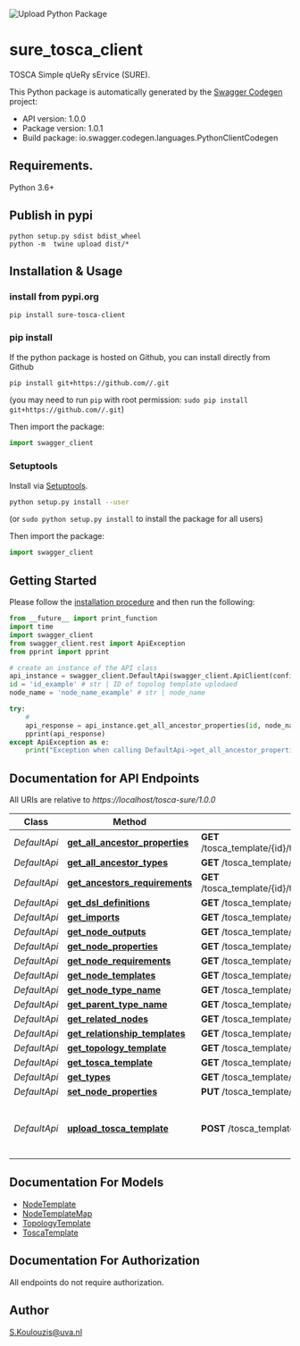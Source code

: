 ![Upload Python Package](https://github.com/qcdis-sdia/sdia-sure_tosca-client/workflows/Upload%20Python%20Package/badge.svg)
# sure_tosca_client
TOSCA Simple qUeRy sErvice (SURE). 

This Python package is automatically generated by the [Swagger Codegen](https://github.com/swagger-api/swagger-codegen) project:

- API version: 1.0.0
- Package version: 1.0.1
- Build package: io.swagger.codegen.languages.PythonClientCodegen

## Requirements.

Python 3.6+

## Publish in pypi
```
python setup.py sdist bdist_wheel
python -m  twine upload dist/*
```
## Installation & Usage
### install from pypi.org
```
pip install sure-tosca-client
```
### pip install

If the python package is hosted on Github, you can install directly from Github

```sh
pip install git+https://github.com//.git
```
(you may need to run `pip` with root permission: `sudo pip install git+https://github.com//.git`)

Then import the package:
```python
import swagger_client 
```

### Setuptools

Install via [Setuptools](http://pypi.python.org/pypi/setuptools).

```sh
python setup.py install --user
```
(or `sudo python setup.py install` to install the package for all users)

Then import the package:
```python
import swagger_client
```

## Getting Started

Please follow the [installation procedure](#installation--usage) and then run the following:

```python
from __future__ import print_function
import time
import swagger_client
from swagger_client.rest import ApiException
from pprint import pprint

# create an instance of the API class
api_instance = swagger_client.DefaultApi(swagger_client.ApiClient(configuration))
id = 'id_example' # str | ID of topolog template uplodaed
node_name = 'node_name_example' # str | node_name

try:
    # 
    api_response = api_instance.get_all_ancestor_properties(id, node_name)
    pprint(api_response)
except ApiException as e:
    print("Exception when calling DefaultApi->get_all_ancestor_properties: %s\n" % e)

```

## Documentation for API Endpoints

All URIs are relative to *https://localhost/tosca-sure/1.0.0*

Class | Method | HTTP request | Description
------------ | ------------- | ------------- | -------------
*DefaultApi* | [**get_all_ancestor_properties**](docs/DefaultApi.md#get_all_ancestor_properties) | **GET** /tosca_template/{id}/topology_template/node_templates/{node_name}/ancestors_properties | 
*DefaultApi* | [**get_all_ancestor_types**](docs/DefaultApi.md#get_all_ancestor_types) | **GET** /tosca_template/{id}/topology_template/node_templates/{node_name}/ancestors_types | 
*DefaultApi* | [**get_ancestors_requirements**](docs/DefaultApi.md#get_ancestors_requirements) | **GET** /tosca_template/{id}/topology_template/node_templates/{node_name}/ancestors_requirements | 
*DefaultApi* | [**get_dsl_definitions**](docs/DefaultApi.md#get_dsl_definitions) | **GET** /tosca_template/{id}/dsl_definitions | 
*DefaultApi* | [**get_imports**](docs/DefaultApi.md#get_imports) | **GET** /tosca_template/{id}/imports | 
*DefaultApi* | [**get_node_outputs**](docs/DefaultApi.md#get_node_outputs) | **GET** /tosca_template/{id}/topology_template/node_templates/{node_name}/outputs | 
*DefaultApi* | [**get_node_properties**](docs/DefaultApi.md#get_node_properties) | **GET** /tosca_template/{id}/topology_template/node_templates/{node_name}/properties | 
*DefaultApi* | [**get_node_requirements**](docs/DefaultApi.md#get_node_requirements) | **GET** /tosca_template/{id}/topology_template/node_templates/{node_name}/requirements | 
*DefaultApi* | [**get_node_templates**](docs/DefaultApi.md#get_node_templates) | **GET** /tosca_template/{id}/topology_template/node_templates | 
*DefaultApi* | [**get_node_type_name**](docs/DefaultApi.md#get_node_type_name) | **GET** /tosca_template/{id}/topology_template/node_templates/{node_name}/type_name | 
*DefaultApi* | [**get_parent_type_name**](docs/DefaultApi.md#get_parent_type_name) | **GET** /tosca_template/{id}/topology_template/node_templates/{node_name}/derived_from | 
*DefaultApi* | [**get_related_nodes**](docs/DefaultApi.md#get_related_nodes) | **GET** /tosca_template/{id}/topology_template/node_templates/{node_name}/related | 
*DefaultApi* | [**get_relationship_templates**](docs/DefaultApi.md#get_relationship_templates) | **GET** /tosca_template/{id}/relationship_templates | 
*DefaultApi* | [**get_topology_template**](docs/DefaultApi.md#get_topology_template) | **GET** /tosca_template/{id}/topology_template | 
*DefaultApi* | [**get_tosca_template**](docs/DefaultApi.md#get_tosca_template) | **GET** /tosca_template/{id} | 
*DefaultApi* | [**get_types**](docs/DefaultApi.md#get_types) | **GET** /tosca_template/{id}/types | 
*DefaultApi* | [**set_node_properties**](docs/DefaultApi.md#set_node_properties) | **PUT** /tosca_template/{id}/topology_template/node_templates/{node_name}/properties | 
*DefaultApi* | [**upload_tosca_template**](docs/DefaultApi.md#upload_tosca_template) | **POST** /tosca_template | upload a tosca template description file


## Documentation For Models

 - [NodeTemplate](docs/NodeTemplate.md)
 - [NodeTemplateMap](docs/NodeTemplateMap.md)
 - [TopologyTemplate](docs/TopologyTemplate.md)
 - [ToscaTemplate](docs/ToscaTemplate.md)


## Documentation For Authorization

 All endpoints do not require authorization.


## Author

S.Koulouzis@uva.nl

